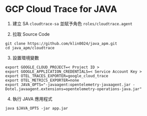 # GCP Cloud Trace for JAVA

1. 建立 SA `cloudtrace-sa` 並賦予角色 `roles/cloudtrace.agent`

2. 拉取 Source Code

```
git clone https://github.com/klin0024/java_apm.git
cd java_apm/cloudtrace
```

3. 設置環境變數

```
export GOOGLE_CLOUD_PROJECT=< Project ID >
export GOOGLE_APPLICATION_CREDENTIALS=< Service Account Key >
export OTEL_TRACES_EXPORTER=google_cloud_trace
export OTEL_METRICS_EXPORTER=none
export JAVA_OPTS="-javaagent:opentelemetry-javaagent.jar -Dotel.javaagent.extensions=opentelemetry-operations-java.jar"
```

4. 執行 JAVA 應用程式

```
java $JAVA_OPTS -jar app.jar
```

